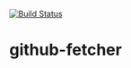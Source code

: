 
[![Build Status](https://travis-ci.org/enough1987/ttd-react-jest-enzyme-playzone.svg?branch=master)](https://travis-ci.org/enough1987/ttd-react-jest-enzyme-playzone)

# github-fetcher
